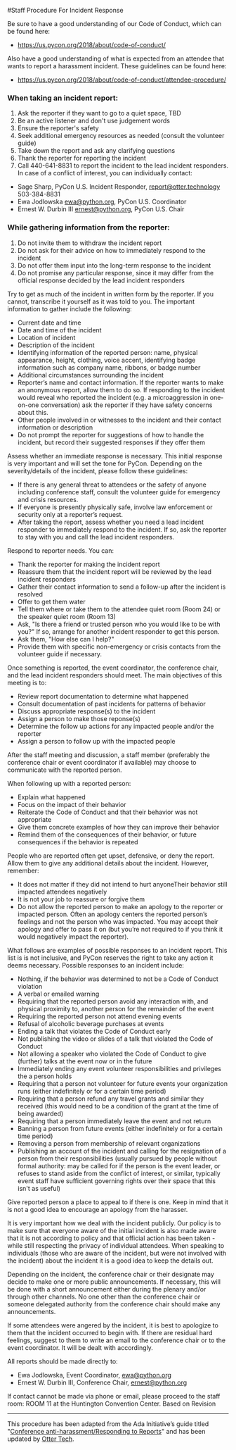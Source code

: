 #Staff Procedure For Incident Response

Be sure to have a good understanding of our Code of Conduct, which can be found here:

- https://us.pycon.org/2018/about/code-of-conduct/

Also have a good understanding of what is expected from an attendee that wants to report a harassment incident. These guidelines can be found here:

- https://us.pycon.org/2018/about/code-of-conduct/attendee-procedure/

### When taking an incident report:

1. Ask the reporter if they want to go to a quiet space, TBD
1. Be an active listener and don't use judgement words
1. Ensure the reporter's safety
1. Seek additional emergency resources as needed (consult the volunteer guide)
1. Take down the report and ask any clarifying questions
1. Thank the reporter for reporting the incident
1. Call 440-641-8831 to report the incident to the lead incident responders. In case of a conflict of interest, you can individually contact:
  * Sage Sharp, PyCon U.S. Incident Responder, <report@otter.technology> 503-384-8831
  * Ewa Jodlowska <ewa@python.org>, PyCon U.S. Coordinator
  * Ernest W. Durbin III <ernest@python.org>, PyCon U.S. Chair

### While gathering information from the reporter:

1. Do not invite them to withdraw the incident report
1. Do not ask for their advice on how to immediately respond to the incident
1. Do not offer them input into the long-term response to the incident
1. Do not promise any particular response, since it may differ from the official response decided by the lead incident responders

Try to get as much of the incident in written form by the reporter. If you cannot, transcribe it yourself as it was told to you. The important information to gather include the following:

* Current date and time
* Date and time of the incident
* Location of incident
* Description of the incident
* Identifying information of the reported person: name, physical appearance, height, clothing, voice accent, identifying badge information such as company name, ribbons, or badge number
* Additional circumstances surrounding the incident
* Reporter’s name and contact information. If the reporter wants to make an anonymous report, allow them to do so. If responding to the incident would reveal who reported the incident (e.g. a microaggression in one-on-one conversation) ask the reporter if they have safety concerns about this.
* Other people involved in or witnesses to the incident and their contact information or description
* Do not prompt the reporter for suggestions of how to handle the incident, but record their suggested responses if they offer them

Assess whether an immediate response is necessary. This initial response is very important and will set the tone for PyCon. Depending on the severity/details of the incident, please follow these guidelines:

* If there is any general threat to attendees or the safety of anyone including conference staff, consult the volunteer guide for emergency and crisis resources.
* If everyone is presently physically safe, involve law enforcement or security only at a reporter’s request.
* After taking the report, assess whether you need a lead incident responder to immediately respond to the incident. If so, ask the reporter to stay with you and call the lead incident responders.

Respond to reporter needs. You can:

* Thank the reporter for making the incident report
* Reassure them that the incident report will be reviewed by the lead incident responders
* Gather their contact information to send a follow-up after the incident is resolved
* Offer to get them water
* Tell them where or take them to the attendee quiet room (Room 24) or the speaker quiet room (Room 13)
* Ask, "Is there a friend or trusted person who you would like to be with you?" If so, arrange for another incident responder to get this person.
* Ask them, "How else can I help?"
* Provide them with specific non-emergency or crisis contacts from the volunteer guide if necessary.

Once something is reported, the event coordinator, the conference chair, and the lead incident responders should meet. The main objectives of this meeting is to:

* Review report documentation to determine what happened
* Consult documentation of past incidents for patterns of behavior
* Discuss appropriate response(s) to the incident
* Assign a person to make those reponse(s)
* Determine the follow up actions for any impacted people and/or the reporter
* Assign a person to follow up with the impacted people

After the staff meeting and discussion, a staff member (preferably the conference chair or event coordinator if available) may choose to communicate with the reported person.

When following up with a reported person:

* Explain what happened
* Focus on the impact of their behavior
* Reiterate the Code of Conduct and that their behavior was not appropriate
* Give them concrete examples of how they can improve their behavior
* Remind them of the consequences of their behavior, or future consequences if the behavior is repeated

People who are reported often get upset, defensive, or deny the report. Allow them to give any additional details about the incident. However, remember:

* It does not matter if they did not intend to hurt anyoneTheir behavior still impacted attendees negatively
* It is not your job to reassure or forgive them
* Do not allow the reported person to make an apology to the reporter or impacted person. Often an apology centers the reported person’s feelings and not the person who was impacted. You may accept their apology and offer to pass it on (but you’re not required to if you think it would negatively impact the reporter).

What follows are examples of possible responses to an incident report. This list is is not inclusive, and PyCon reserves the right to take any action it deems necessary. Possible responses to an incident include:

* Nothing, if the behavior was determined to not be a Code of Conduct violation
* A verbal or emailed warning
* Requiring that the reported person avoid any interaction with, and physical proximity to, another person for the remainder of the event
* Requiring the reported person not attend evening events
* Refusal of alcoholic beverage purchases at events
* Ending a talk that violates the Code of Conduct early
* Not publishing the video or slides of a talk that violated the Code of Conduct
* Not allowing a speaker who violated the Code of Conduct to give (further) talks at the event now or in the future
* Immediately ending any event volunteer responsibilities and privileges the a person holds
* Requiring that a person not volunteer for future events your organization runs (either indefinitely or for a certain time period)
* Requiring that a person refund any travel grants and similar they received (this would need to be a condition of the grant at the time of being awarded)
* Requiring that a person  immediately leave the event and not return
* Banning a person from future events (either indefinitely or for a certain time period)
* Removing a person  from membership of relevant organizations
* Publishing an account of the incident and calling for the resignation of a person from their responsibilities (usually pursued by people without formal authority: may be called for if the person is the event leader, or refuses to stand aside from the conflict of interest, or similar, typically event staff have sufficient governing rights over their space that this isn't as useful)

Give reported person a place to appeal to if there is one. Keep in mind that it is not a good idea to encourage an apology from the harasser.

It is very important how we deal with the incident publicly. Our policy is to make sure that everyone aware of the initial incident is also made aware that it is not according to policy and that official action has been taken - while still respecting the privacy of individual attendees. When speaking to individuals (those who are aware of the incident, but were not involved with the incident) about the incident it is a good idea to keep the details out.

Depending on the incident, the conference chair or their designate may decide to make one or more public announcements. If necessary, this will be done with a short announcement either during the plenary and/or through other channels. No one other than the conference chair or someone delegated authority from the conference chair should make any announcements.

If some attendees were angered by the incident, it is best to apologize to them that the incident occurred to begin with. If there are residual hard feelings, suggest to them to write an email to the conference chair or to the event coordinator. It will be dealt with accordingly.

All reports should be made directly to:

* Ewa Jodlowska, Event Coordinator, ewa@python.org
* Ernest W. Durbin III, Conference Chair, ernest@python.org

If contact cannot be made via phone or email, please proceed to the staff room: ROOM 11 at the Huntington Convention Center.
Based on Revision


---

This procedure has been adapted from the Ada Initiative’s guide titled "[Conference anti-harassment/Responding to Reports](http://geekfeminism.wikia.com/wiki/Conference_anti-harassment/Responding_to_reports)" and has been updated by [Otter Tech](https://otter.technology/).